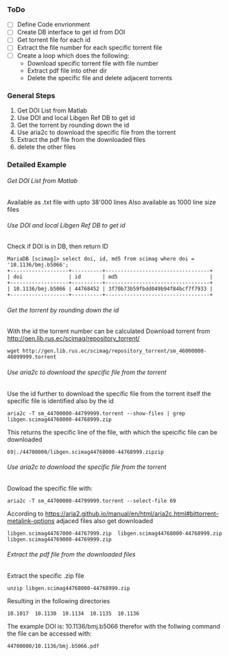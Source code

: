 ### ToDo
* [ ] Define Code envrionment
* [ ] Create DB interface to get id from DOI
* [ ] Get torrent file for each id
* [ ] Extract the file number for each specific torrent file
* [ ] Create a loop which does the following:
	* Download specific torrent file with file number
	* Extract pdf file into other dir
	* Delete the specific file and delete adjacent torrents

### General Steps
1. Get DOI List from Matlab
2. Use DOI and local Libgen Ref DB to get id
3. Get the torrent by rounding down the id
4. Use aria2c to download the specific file from the torrent
5. Extract the pdf file from the downloaded files
6. delete the other files

### Detailed Example
###### Get DOI List from Matlab
Available as .txt file with upto 38'000 lines
Also available as 1000 line size files

###### Use DOI and local Libgen Ref DB to get id
Check if DOI is in DB, then return ID

	MariaDB [scimag]> select doi, id, md5 from scimag where doi = '10.1136/bmj.b5066';
	+-------------------+----------+----------------------------------+
	| doi               | id       | md5                              |
	+-------------------+----------+----------------------------------+
	| 10.1136/bmj.b5066 | 44768452 | 3f70b73b59fbdd049b94f84bcf7f7933 |
	+-------------------+----------+----------------------------------+


###### Get the torrent by rounding down the id
With the id the torrent number can be calculated
Download torrent from http://gen.lib.rus.ec/scimag/repository_torrent/

	wget http://gen.lib.rus.ec/scimag/repository_torrent/sm_46000000-46099999.torrent
	
###### Use aria2c to download the specific file from the torrent
Use the id further to download the specific file from the torrent itself the specific file is identified also by the id

	aria2c -T sm_44700000-44799999.torrent --show-files | grep libgen.scimag44768000-44768999.zip

This returns the specific line of the file, with which the speicific file can be downloaded

 	69|./44700000/libgen.scimag44768000-44768999.zipzip
 
###### Use aria2c to download the specific file from the torrent
 
Dowload the specific file with:

	aria2c -T sm_44700000-44799999.torrent --select-file 69

According to https://aria2.github.io/manual/en/html/aria2c.html#bittorrent-metalink-options adjaced files also get downloaded

	libgen.scimag44767000-44767999.zip  libgen.scimag44768000-44768999.zip  libgen.scimag44769000-44769999.zip

###### Extract the pdf file from the downloaded files
Extract the specific .zip file

	unzip libgen.scimag44768000-44768999.zip

Resulting in the following directories

	10.1017  10.1130  10.1134  10.1135  10.1136

The example DOI is: 10.1136/bmj.b5066 therefor with the follwing command the file can be accessed with:

	44700000/10.1136/bmj.b5066.pdf
	
